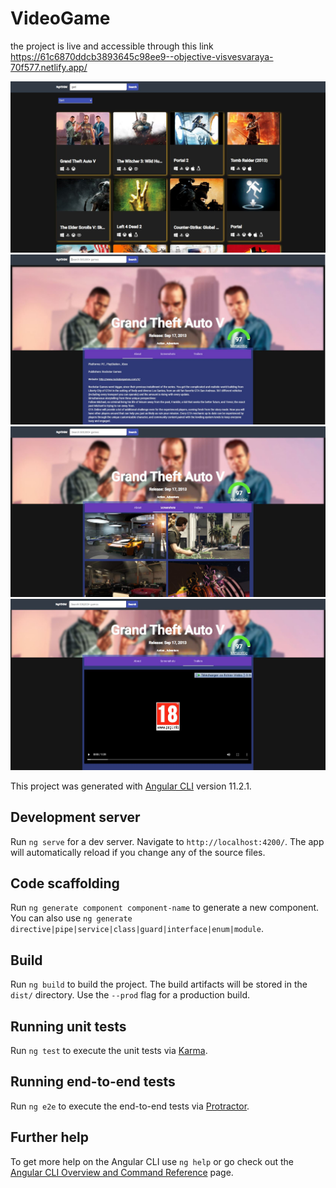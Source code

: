 # VideoGame

the project is live and accessible through this link https://61c6870ddcb3893645c98ee9--objective-visvesvaraya-70f577.netlify.app/

<img size src="https://github.com/franck30/video-game-angular/blob/master/src/assets/images/cc1.JPG" alt="ArchiTecture logo" />
<img size src="https://github.com/franck30/video-game-angular/blob/master/src/assets/images/ccc2.JPG" alt="ArchiTecture logo" />
<img size src="https://github.com/franck30/video-game-angular/blob/master/src/assets/images/ccc4.JPG" alt="ArchiTecture logo" />
<img size src="https://github.com/franck30/video-game-angular/blob/master/src/assets/images/ccc5.JPG" alt="ArchiTecture logo"/>

This project was generated with [Angular CLI](https://github.com/angular/angular-cli) version 11.2.1.

## Development server

Run `ng serve` for a dev server. Navigate to `http://localhost:4200/`. The app will automatically reload if you change any of the source files.

## Code scaffolding

Run `ng generate component component-name` to generate a new component. You can also use `ng generate directive|pipe|service|class|guard|interface|enum|module`.

## Build

Run `ng build` to build the project. The build artifacts will be stored in the `dist/` directory. Use the `--prod` flag for a production build.

## Running unit tests

Run `ng test` to execute the unit tests via [Karma](https://karma-runner.github.io).

## Running end-to-end tests

Run `ng e2e` to execute the end-to-end tests via [Protractor](http://www.protractortest.org/).

## Further help

To get more help on the Angular CLI use `ng help` or go check out the [Angular CLI Overview and Command Reference](https://angular.io/cli) page.
